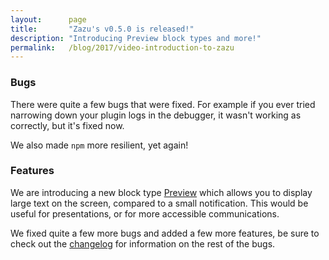 ```yaml
---
layout:      page
title:       "Zazu's v0.5.0 is released!"
description: "Introducing Preview block types and more!"
permalink:   /blog/2017/video-introduction-to-zazu
---
```


### Bugs

There were quite a few bugs that were fixed. For example if you ever tried
narrowing down your plugin logs in the debugger, it wasn't working as correctly,
but it's fixed now.

We also made `npm` more resilient, yet again!

### Features

We are introducing a new block type [Preview][preview] which allows you to
display large text on the screen, compared to a small notification. This would
be useful for presentations, or for more accessible communications.

We fixed quite a few more bugs and added a few more features, be sure to check
out the [changelog][changelog] for information on the rest of the bugs.

[changelog]: https://github.com/tinytacoteam/zazu/blob/master/changelog.md#050
[preview]: http://zazuapp.org/documentation/blocks/#preview
